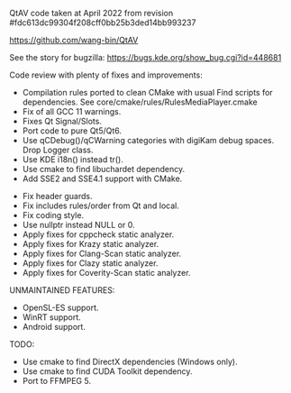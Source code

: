 QtAV code taken at April 2022 from revision #fdc613dc99304f208cff0bb25b3ded14bb993237

https://github.com/wang-bin/QtAV

See the story for bugzilla: https://bugs.kde.org/show_bug.cgi?id=448681

Code review with plenty of fixes and improvements:

- Compilation rules ported to clean CMake with usual Find scripts for dependencies.
  See core/cmake/rules/RulesMediaPlayer.cmake
- Fix of all GCC 11 warnings.
- Fixes Qt Signal/Slots.
- Port code to pure Qt5/Qt6.
- Use qCDebug()/qCWarning categories with digiKam debug spaces. Drop Logger class.
- Use KDE i18n() instead tr().
- Use cmake to find libuchardet dependency.
- Add SSE2 and SSE4.1 support with CMake.
* Fix header guards.
* Fix includes rules/order from Qt and local.
* Fix coding style.
* Use nullptr instead NULL or 0.
* Apply fixes for cppcheck static analyzer.
* Apply fixes for Krazy static analyzer.
* Apply fixes for Clang-Scan static analyzer.
* Apply fixes for Clazy static analyzer.
* Apply fixes for Coverity-Scan static analyzer.

UNMAINTAINED FEATURES:

- OpenSL-ES support.
- WinRT support.
- Android support.

TODO:

- Use cmake to find DirectX dependencies (Windows only).
- Use cmake to find CUDA Toolkit dependency.
- Port to FFMPEG 5.
